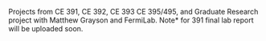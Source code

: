 Projects from CE 391, CE 392, CE 393 CE 395/495, and Graduate Research project with Matthew Grayson and FermiLab.
Note* for 391 final lab report will be uploaded soon.
